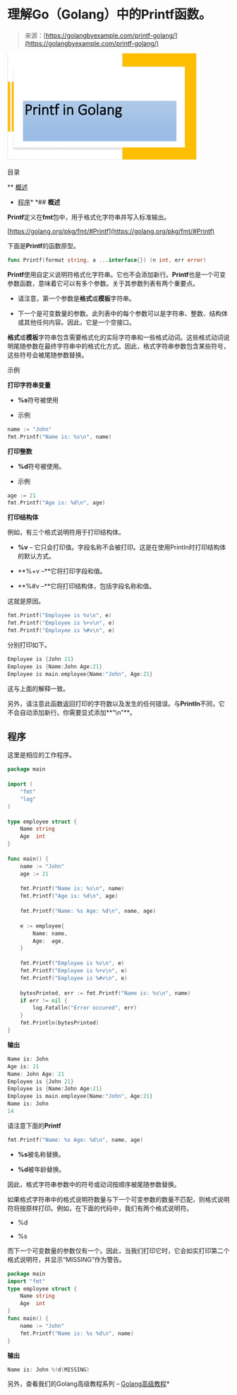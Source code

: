 <!--yml

类别：未分类

日期：2024-10-13 06:37:45

-->

# 理解Go（Golang）中的Printf函数。

> 来源：[https://golangbyexample.com/printf-golang/](https://golangbyexample.com/printf-golang/)

![printf图像](img/f431e47ca15664fa153f6a9b962dacbc.png)

目录

**   [概述](#Overview "Overview")

+   [程序](#Program "Program")*  *## **概述**

**Printf**定义在**fmt**包中，用于格式化字符串并写入标准输出。

[https://golang.org/pkg/fmt/#Printf](https://golang.org/pkg/fmt/#Printf)

下面是**Printf**的函数原型。

```go
func Printf(format string, a ...interface{}) (n int, err error)
```

**Printf**使用自定义说明符格式化字符串。它也不会添加新行。**Printf**也是一个可变参数函数，意味着它可以有多个参数。关于其参数列表有两个重要点。

+   请注意，第一个参数是**格式**或**模板**字符串。

+   下一个是可变数量的参数。此列表中的每个参数可以是字符串、整数、结构体或其他任何内容。因此，它是一个空接口。

**格式**或**模板**字符串包含需要格式化的实际字符串和一些格式动词。这些格式动词说明尾随参数在最终字符串中的格式化方式。因此，格式字符串参数包含某些符号，这些符号会被尾随参数替换。

示例

**打印字符串变量**

+   **%s**符号被使用

+   示例

```go
name := "John"
fmt.Printf("Name is: %s\n", name)
```

**打印整数**

+   **%d**符号被使用。

+   示例

```go
age := 21
fmt.Printf("Age is: %d\n", age)
```

**打印结构体**

例如，有三个格式说明符用于打印结构体。

+   **%v** – 它只会打印值。字段名称不会被打印。这是在使用Println时打印结构体的默认方式。

+   **%+v –**它将打印字段和值。

+   **%#v –**它将打印结构体，包括字段名称和值。

这就是原因。

```go
fmt.Printf("Employee is %v\n", e)
fmt.Printf("Employee is %+v\n", e)
fmt.Printf("Employee is %#v\n", e)
```

分别打印如下。

```go
Employee is {John 21}
Employee is {Name:John Age:21}
Employee is main.employee{Name:"John", Age:21}
```

这与上面的解释一致。

另外，请注意此函数返回打印的字符数以及发生的任何错误。与**Println**不同，它不会自动添加新行。你需要显式添加**“\n”**。

## 程序

这里是相应的工作程序。

```go
package main

import (
	"fmt"
	"log"
)

type employee struct {
	Name string
	Age  int
}

func main() {
	name := "John"
	age := 21

	fmt.Printf("Name is: %s\n", name)
	fmt.Printf("Age is: %d\n", age)

	fmt.Printf("Name: %s Age: %d\n", name, age)

	e := employee{
		Name: name,
		Age:  age,
	}

	fmt.Printf("Employee is %v\n", e)
	fmt.Printf("Employee is %+v\n", e)
	fmt.Printf("Employee is %#v\n", e)

	bytesPrinted, err := fmt.Printf("Name is: %s\n", name)
	if err != nil {
		log.Fatalln("Error occured", err)
	}
	fmt.Println(bytesPrinted)
}
```

**输出**

```go
Name is: John
Age is: 21
Name: John Age: 21
Employee is {John 21}
Employee is {Name:John Age:21}
Employee is main.employee{Name:"John", Age:21}
Name is: John
14
```

请注意下面的**Printf**

```go
fmt.Printf("Name: %s Age: %d\n", name, age)
```

+   **%s**被名称替换。

+   **%d**被年龄替换。

因此，格式字符串参数中的符号或动词按顺序被尾随参数替换。

如果格式字符串中的格式说明符数量与下一个可变参数的数量不匹配，则格式说明符将按原样打印。例如，在下面的代码中，我们有两个格式说明符。

+   %d

+   %s

而下一个可变数量的参数仅有一个。因此，当我们打印它时，它会如实打印第二个格式说明符，并显示“MISSING”作为警告。

```go
package main
import "fmt"
type employee struct {
    Name string
    Age  int
}
func main() {
    name := "John"
    fmt.Printf("Name is: %s %d\n", name)
}
```

**输出**

```go
Name is: John %!d(MISSING)
```

另外，查看我们的Golang高级教程系列 – [Golang高级教程](https://golangbyexample.com/golang-comprehensive-tutorial/)*
